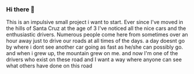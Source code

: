 ### Hi there 👋
  This is an impulsive small project i want to start. 
Ever since I've moved in the hills of Santa Cruz at the age of 3 
I've noticed all the nice cars and the enthusiastic drivers. 
Numerous people come here from sometimes over an hour away 
just to drive our roads at all times of the days. a day doesnt 
go by where i dont see another car going as fast as he/she can
possibly go. and when i grew up, the mountain grew on me. and now 
I'm one of the drivers who exist on these road and I want a way 
where anyone can see what others have done on this road
